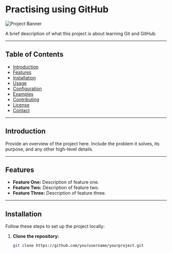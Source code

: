 # Practising using GitHub

![Project Banner](path/to/banner-image.png)

A brief description of what this project is about learning Git and GitHub.

---

## Table of Contents

- [Introduction](#introduction)
- [Features](#features)
- [Installation](#installation)
- [Usage](#usage)
- [Configuration](#configuration)
- [Examples](#examples)
- [Contributing](#contributing)
- [License](#license)
- [Contact](#contact)

---

## Introduction

Provide an overview of the project here. Include the problem it solves, its purpose, and any other high-level details.

---

## Features

- **Feature One:** Description of feature one.
- **Feature Two:** Description of feature two.
- **Feature Three:** Description of feature three.

---

## Installation

Follow these steps to set up the project locally:

1. **Clone the repository:**

   ```bash
   git clone https://github.com/yourusername/yourproject.git

